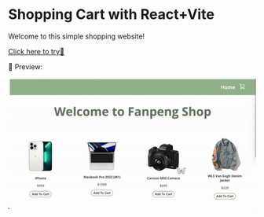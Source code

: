 # Shopping Cart with React+Vite

Welcome to this simple shopping website!

[Click here to try🔗](https://shoppingcart-react-fp.netlify.app/)

👀 Preview:

<img src="./preview.gif">
